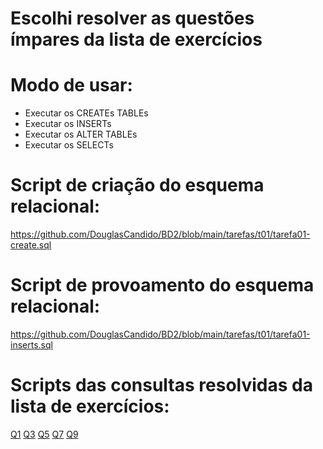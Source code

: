 # Escolhi resolver as questões ímpares da lista de exercícios

# Modo de usar:

* Executar os CREATEs TABLEs
* Executar os INSERTs
* Executar os ALTER TABLEs
* Executar os SELECTs

# Script de criação do esquema relacional:

<https://github.com/DouglasCandido/BD2/blob/main/tarefas/t01/tarefa01-create.sql>

# Script de provoamento do esquema relacional:

<https://github.com/DouglasCandido/BD2/blob/main/tarefas/t01/tarefa01-inserts.sql>

# Scripts das consultas resolvidas da lista de exercícios:

[Q1](https://github.com/DouglasCandido/BD2/blob/main/tarefas/t01/tarefa01-q01.sql)
[Q3](https://github.com/DouglasCandido/BD2/blob/main/tarefas/t01/tarefa01-q03.sql)
[Q5](https://github.com/DouglasCandido/BD2/blob/main/tarefas/t01/tarefa01-q05.md)
[Q7](https://github.com/DouglasCandido/BD2/blob/main/tarefas/t01/tarefa01-q07.sql)
[Q9](https://github.com/DouglasCandido/BD2/blob/main/tarefas/t01/tarefa01-q09.sql)

